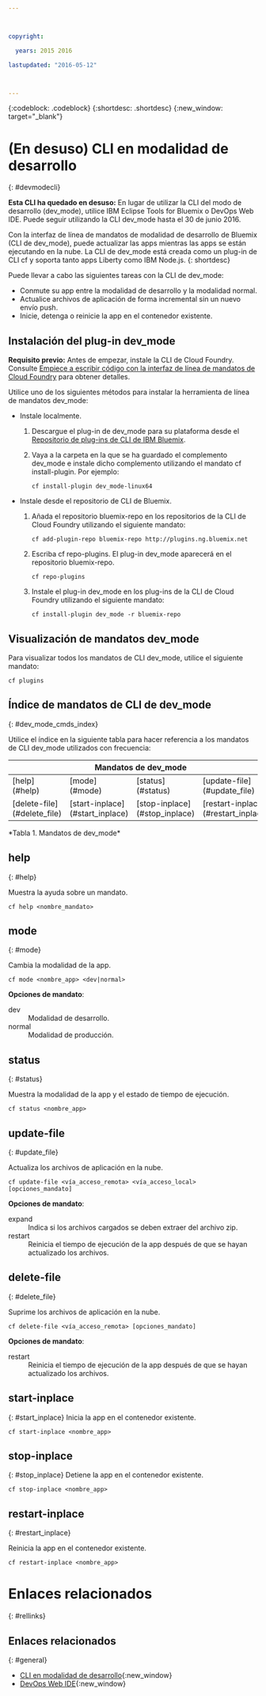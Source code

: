 ```yaml
---



copyright:

  years: 2015 2016

lastupdated: "2016-05-12"



---
```


{:codeblock: .codeblock}
{:shortdesc: .shortdesc}
{:new_window: target="_blank"}

# (En desuso) CLI en modalidad de desarrollo
{: #devmodecli}

**Esta CLI ha quedado en desuso:** En lugar de utilizar la CLI del modo de desarrollo (dev_mode), utilice IBM Eclipse Tools for Bluemix o DevOps Web IDE. Puede seguir utilizando la CLI dev_mode hasta el 30 de junio 2016.

Con la interfaz de línea de mandatos de modalidad de desarrollo de Bluemix (CLI de dev_mode), puede actualizar las apps mientras las apps se están ejecutando en la nube. La CLI de dev_mode está creada como un plug-in de CLI cf y soporta tanto apps Liberty como IBM Node.js.
{: shortdesc}


Puede llevar a cabo las siguientes tareas con la CLI de dev_mode:
- Conmute su app entre la modalidad de desarrollo y la modalidad normal.
- Actualice archivos de aplicación de forma incremental sin un nuevo envío push.
- Inicie, detenga o reinicie la app en el contenedor existente.

## Instalación del plug-in dev_mode
**Requisito previo:** Antes de empezar, instale la CLI de Cloud Foundry. Consulte [Empiece a escribir código con la interfaz de línea de mandatos de Cloud Foundry](https://github.com/cloudfoundry/cli) para obtener detalles.


Utilice uno de los siguientes métodos para instalar la herramienta de línea de mandatos dev_mode:
- Instale localmente.
  1. Descargue el plug-in de dev_mode para su plataforma desde el [Repositorio de plug-ins de CLI de IBM Bluemix](http://plugins.ng.bluemix.net).
  2. Vaya a la carpeta en la que se ha guardado el complemento dev_mode e instale dicho complemento utilizando el mandato cf install-plugin. Por ejemplo:

        ```
        cf install-plugin dev_mode-linux64
        ```

- Instale desde el repositorio de CLI de Bluemix.
  1. Añada el repositorio bluemix-repo en los repositorios de la CLI de Cloud Foundry utilizando el siguiente mandato:

        ```
        cf add-plugin-repo bluemix-repo http://plugins.ng.bluemix.net
        ```

  2. Escriba cf repo-plugins. El plug-in dev_mode aparecerá en el repositorio bluemix-repo.

		```
        cf repo-plugins
        ```

  3. Instale el plug-in dev_mode en los plug-ins de la CLI de Cloud Foundry utilizando el siguiente mandato:

        ```
        cf install-plugin dev_mode -r bluemix-repo
        ```

## Visualización de mandatos dev_mode

Para visualizar todos los mandatos de CLI dev_mode, utilice el siguiente mandato:

```
cf plugins
```

## Índice de mandatos de CLI de dev_mode
{: #dev_mode_cmds_index}

Utilice el índice en la siguiente tabla para hacer referencia a los mandatos de CLI dev_mode utilizados con frecuencia:

<table summary="Índice de mandatos de dev_mode">
 <thead>
 <th colspan="4">Mandatos de dev_mode</th>
 </thead>
 <tbody>
 <tr>
 <td>[help](#help)</td>
 <td>[mode](#mode)</td>
 <td>[status](#status)</td>
 <td>[update-file](#update_file)</td>
 </tr>
 <tr>
 <td>[delete-file](#delete_file)</td>
 <td>[start-inplace](#start_inplace)</td>
 <td>[stop-inplace](#stop_inplace)</td>
 <td>[restart-inplace](#restart_inplace)</td>
 </tr>
  </tbody>
 </table>
*Tabla 1. Mandatos de dev_mode*



## help
{: #help}

Muestra la ayuda sobre un mandato.

```
cf help <nombre_mandato>
```


## mode
{: #mode}

Cambia la modalidad de la app.

```
cf mode <nombre_app> <dev|normal>
```
<strong>Opciones de mandato</strong>:

   <dl>
   <dt>dev</dt>
   <dd>Modalidad de desarrollo.</dd>
   <dt>normal</dt>
   <dd>Modalidad de producción.</dd>
   </dl>


## status
{: #status}

Muestra la modalidad de la app y el estado de tiempo de ejecución.
```
cf status <nombre_app>
```



## update-file
{: #update_file}

Actualiza los archivos de aplicación en la nube.

```
cf update-file <vía_acceso_remota> <vía_acceso_local> [opciones_mandato]
```


<strong>Opciones de mandato</strong>:

   <dl>
   <dt>expand</dt>
   <dd>Indica si los archivos cargados se deben extraer del archivo zip.</dd>
   <dt>restart</dt>
   <dd>Reinicia el tiempo de ejecución de la app después de que se hayan actualizado los archivos.</dd>
   </dl>



## delete-file
{: #delete_file}

Suprime los archivos de aplicación en la nube.

```
cf delete-file <vía_acceso_remota> [opciones_mandato]
```


<strong>Opciones de mandato</strong>:
 <dl>
   <dt>restart</dt>
   <dd>Reinicia el tiempo de ejecución de la app después de que se hayan actualizado los archivos.</dd>
  </dl>


## start-inplace
{: #start_inplace}
Inicia la app en el contenedor existente.

```
cf start-inplace <nombre_app>
```



## stop-inplace
{: #stop_inplace}
Detiene la app en el contenedor existente.

```
cf stop-inplace <nombre_app>
```



## restart-inplace
{: #restart_inplace}

Reinicia la app en el contenedor existente.

```
cf restart-inplace <nombre_app>
```



# Enlaces relacionados
{: #rellinks}

## Enlaces relacionados
{: #general}
* [CLI en modalidad de desarrollo](http://clis.ng.bluemix.net/ui/repository.html#cf-plugins){:new_window}
* [DevOps Web IDE](https://hub.jazz.net/docs/deploy/){:new_window}
